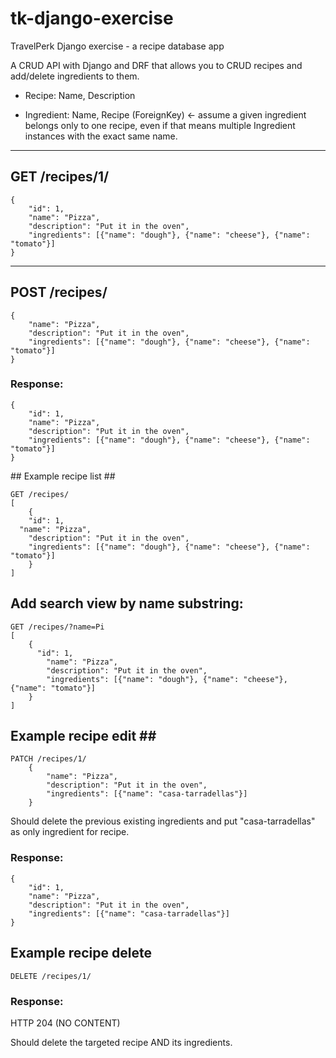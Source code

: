 # tk-django-exercise
TravelPerk Django exercise - a recipe database app


A CRUD API with Django and DRF
that allows you to CRUD recipes and add/delete ingredients to them.


 - Recipe: Name, Description

 - Ingredient: Name, Recipe (ForeignKey)
 ← assume a given ingredient belongs only to one recipe,
 even if that means multiple Ingredient instances with the exact same name.

---
## GET /recipes/1/ ##
```
{
	"id": 1,
	"name": "Pizza",
	"description": "Put it in the oven",
	"ingredients": [{"name": "dough"}, {"name": "cheese"}, {"name": "tomato"}]
}
```
---
## POST /recipes/ ##
```
{
	"name": "Pizza",
	"description": "Put it in the oven",
	"ingredients": [{"name": "dough"}, {"name": "cheese"}, {"name": "tomato"}]
}
```
### Response: ###
```
{
	"id": 1,
	"name": "Pizza",
	"description": "Put it in the oven",
	"ingredients": [{"name": "dough"}, {"name": "cheese"}, {"name": "tomato"}]
}
```
## Example recipe list ##
```
GET /recipes/
[
    {
	"id": 1,
  "name": "Pizza",
	"description": "Put it in the oven",
	"ingredients": [{"name": "dough"}, {"name": "cheese"}, {"name": "tomato"}]
    }
]
```

## Add search view by name substring: ##
```
GET /recipes/?name=Pi
[
    {
      "id": 1,
    	"name": "Pizza",
    	"description": "Put it in the oven",
    	"ingredients": [{"name": "dough"}, {"name": "cheese"}, {"name": "tomato"}]
    }
]
```
## Example recipe edit ##
```
PATCH /recipes/1/
    {
    	"name": "Pizza",
    	"description": "Put it in the oven",
    	"ingredients": [{"name": "casa-tarradellas"}]
    }
```
Should delete the previous existing ingredients
and put "casa-tarradellas" as only ingredient for recipe.

### Response: ###
```
{
	"id": 1,
	"name": "Pizza",
	"description": "Put it in the oven",
	"ingredients": [{"name": "casa-tarradellas"}]
}
```
## Example recipe delete ##
```
DELETE /recipes/1/
```

### Response: ###
HTTP 204 (NO CONTENT)


Should delete the targeted recipe AND its ingredients.

